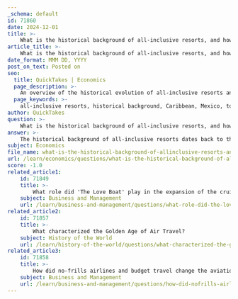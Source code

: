```yaml
---
_schema: default
id: 71860
date: 2024-12-01
title: >-
    What is the historical background of all-inclusive resorts, and how do they impact the economy?
article_title: >-
    What is the historical background of all-inclusive resorts, and how do they impact the economy?
date_format: MMM DD, YYYY
post_on_text: Posted on
seo:
  title: QuickTakes | Economics
  page_description: >-
    An overview of the historical evolution of all-inclusive resorts and their economic impact on local communities, primarily focusing on the Caribbean and Mexico.
  page_keywords: >-
    all-inclusive resorts, historical background, Caribbean, Mexico, tourism impact, economic effects, Sandals Resorts International, hospitality industry, local economy, vacation model
author: QuickTakes
question: >-
    What is the historical background of all-inclusive resorts, and how do they impact the economy?
answer: >-
    The historical background of all-inclusive resorts dates back to the 1970s and 80s, primarily in the Caribbean and Mexico. Initially, these resorts were often associated with mediocre offerings, such as subpar accommodations, buffet meals, and watered-down drinks. However, over time, the all-inclusive model evolved significantly, transforming into a more upscale vacation choice that includes lodging, unlimited food and drink, entertainment, and various recreational activities.\n\nThe concept of all-inclusive resorts has expanded globally, but its roots are firmly planted in warmer regions, particularly the Mediterranean, Mexico, and the Caribbean. One of the largest companies in this sector is Sandals Resorts International, which operates multiple properties across these regions.\n\nEconomically, all-inclusive resorts have a substantial impact on local tourism. For instance, in Jamaica, all-inclusive resorts accounted for 53% of the island's hotel rooms and 79.4% of hotels with 100 rooms or more, highlighting their significance in the local hospitality landscape. The profitability of the all-inclusive model is notable, with average profit margins significantly higher than those of traditional resorts.\n\nHowever, there are also concerns regarding the economic implications of all-inclusive resorts. While they can drive substantial revenue and employment in the tourism sector, they may also detract from the local economy if vacationers remain on the resort property and do not engage with nearby towns and communities. This insular nature can limit the economic benefits that local businesses might otherwise receive from tourist spending.\n\nIn summary, all-inclusive resorts have evolved from their humble beginnings into a major component of the global tourism industry, with both positive and negative impacts on local economies.
subject: Economics
file_name: what-is-the-historical-background-of-allinclusive-resorts-and-how-do-they-impact-the-economy.md
url: /learn/economics/questions/what-is-the-historical-background-of-allinclusive-resorts-and-how-do-they-impact-the-economy
score: -1.0
related_article1:
    id: 71849
    title: >-
        What role did 'The Love Boat' play in the expansion of the cruise industry?
    subject: Business and Management
    url: /learn/business-and-management/questions/what-role-did-the-love-boat-play-in-the-expansion-of-the-cruise-industry
related_article2:
    id: 71857
    title: >-
        What characterized the Golden Age of Air Travel?
    subject: History of the World
    url: /learn/history-of-the-world/questions/what-characterized-the-golden-age-of-air-travel
related_article3:
    id: 71858
    title: >-
        How did no-frills airlines and budget travel change the aviation industry?
    subject: Business and Management
    url: /learn/business-and-management/questions/how-did-nofrills-airlines-and-budget-travel-change-the-aviation-industry
---
```


&nbsp;